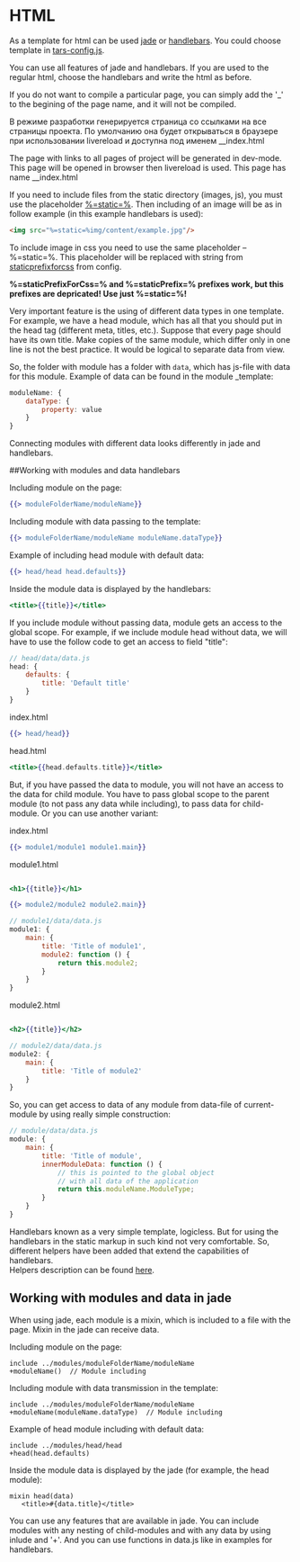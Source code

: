 # HTML


As a template for html can be used [jade](http://jade-lang.com) or [handlebars](http://handlebarsjs.com). You could choose template in [tars-config.js](options.md#templater).

You can use all features of jade and handlebars. If you are used to the regular html, choose the handlebars and write the html as before.

If you do not want to compile a particular page, you can simply add the '_' to the begining of the page name, and it will not be compiled.

В режиме разработки генерируется страница со ссылками на все страницы проекта. По умолчанию она будет открываться в браузере при использовании livereload и доступна под именем __index.html

The page with links to all pages of project will be generated in dev-mode. This page will be opened in browser then livereload is used. This page has name __index.html

If you need to include files from the static directory (images, js), you must use the placeholder [%=static=%](options.md#staticprefix). Then including of an image will be as in follow example (in this example handlebars is used):

```html
<img src="%=static=%img/content/example.jpg"/>
```

To include image in css you need to use the same placeholder – %=static=%. This placeholder will be replaced with string from [staticprefixforcss](options.md#staticprefixforcss) from config.

**%=staticPrefixForCss=% and %=staticPrefix=% prefixes work, but this prefixes are depricated! Use just %=static=%!**

Very important feature is the using of different data types in one template. For example, we have a head module, which has all that you should put in the head tag (different meta, titles, etc.). Suppose that every page should have its own title. Make copies of the same module, which differ only in one line is not the best practice. It would be logical to separate data from view.

So, the folder with module has a folder with `data`, which has js-file with data for this module. 
Example of data can be found in the module _template:

```js
moduleName: {
    dataType: {
        property: value
    }
}
```

Connecting modules with different data looks differently in jade and handlebars.


##Working with modules and data handlebars

Including module on the page:

```handlebars
{{> moduleFolderName/moduleName}}
```

Including module with data passing to the template:

```handlebars
{{> moduleFolderName/moduleName moduleName.dataType}}
```

Example of including head module with default data:

```handlebars
{{> head/head head.defaults}}
```

Inside the module data is displayed by the handlebars:

```handlebars
<title>{{title}}</title>
```

If you include module without passing data, module gets an access to the global scope. For example, if we include module head without data, we will have to use the follow code to get an access to field "title":

```javascript
// head/data/data.js
head: {
    defaults: {
        title: 'Default title'
    }
}
```

index.html
```handlebars
{{> head/head}}
```

head.html
```handlebars
<title>{{head.defaults.title}}</title>
```

But, if you have passed the data to module, you will not have an access to the data for child module. You have to pass global scope to the parent module (to not pass any data while including), to pass data for child-module. Or you can use another variant:

index.html
```handlebars
{{> module1/module1 module1.main}}
```

module1.html
```handlebars

<h1>{{title}}</h1>

{{> module2/module2 module2.main}}
```

```javascript
// module1/data/data.js
module1: {
    main: {
        title: 'Title of module1',
        module2: function () {
            return this.module2;
        }
    }
}
```

module2.html
```handlebars

<h2>{{title}}</h2>
```

```javascript
// module2/data/data.js
module2: {
    main: {
        title: 'Title of module2'
    }
}
```

So, you can get access to data of any module from data-file of current-module by using really simple construction:

```javascript
// module/data/data.js
module: {
    main: {
        title: 'Title of module',
        innerModuleData: function () {
            // this is pointed to the global object 
            // with all data of the application
            return this.moduleName.ModuleType;
        }
    }
}
```

Handlebars known as a very simple template, logicless. But for using the handlebars in the static markup in such kind not very comfortable. So, different helpers have been added that extend the capabilities of handlebars.<br/>
Helpers description can be found [here](handlebars-helpers.md).


## Working with modules and data in jade

When using jade, each module is a mixin, which is included to a file with the page. Mixin in the jade can receive data.

Including module on the page:

```jade
include ../modules/moduleFolderName/moduleName
+moduleName()  // Module including
```

Including module with data transmission in the template:

```jade
include ../modules/moduleFolderName/moduleName
+moduleName(moduleName.dataType)  // Module including
```

Example of head module including with default data:

```jade
include ../modules/head/head
+head(head.defaults)
```

Inside the module data is displayed by the jade (for example, the head module):

```jade
mixin head(data)
   <title>#{data.title}</title>
```

You can use any features that are available in jade. You can include modules with any nesting of child-modules and with any data by using inlude and '+'. And you can use functions in data.js like in examples for handlebars.
